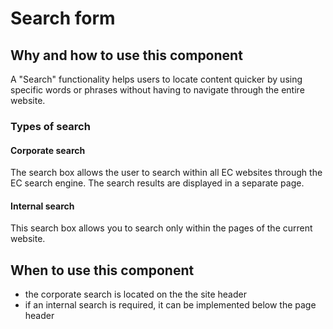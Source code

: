 # Search form

## Why and how to use this component

A "Search" functionality helps users to locate content quicker by using specific
words or phrases without having to navigate through the entire website.

### Types of search

#### Corporate search

The search box allows the user to search within all EC websites through the EC
search engine. The search results are displayed in a separate page.

#### Internal search

This search box allows you to search only within the pages of the current
website.

## When to use this component

- the corporate search is located on the the site header
- if an internal search is required, it can be implemented below the page header
